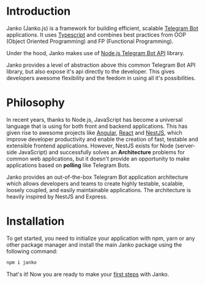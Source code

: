 # Introduction
Janko (Janko.js) is a framework for building efficient, scalable [Telegram Bot](https://core.telegram.org/bots/api) applications. It uses [Typescript](http://www.typescriptlang.org/) and combines best practices from OOP (Object Oriented Programming) and FP (Functional Programming).

Under the hood, Janko makes use of [Node.js Telegram Bot API](https://github.com/yagop/node-telegram-bot-api) library.

Janko provides a level of abstraction above this common Telegram Bot API library, but also expose it's api directly to the developer. This gives developers awesome flexibility and the feedom in using all it's possibilities.

# Philosophy
In recent years, thanks to Node.js, JavaScript has become a universal language that is using for both front and backend applications. This has given rise to awesome projects like [Angular](https://angular.io/), [React](https://github.com/facebook/react) and [NestJS](https://docs.nestjs.com/), which improve developer productivity and enable the creation of fast, testable and extensible frontend applications. However, NestJS exists for Node (server-side JavaScript) and successfully solves an **Architecture** problems for common web applications, but it doesn't provide an opportunity to make applications based on **polling** like Telegram Bots.

Janko provides an out-of-the-box Telegram Bot application architecture which allows developers and teams to create highly testable, scalable, loosely coupled, and easily maintainable applications. The architecture is heavily inspired by NestJS and Express.

# Installation
To get started, you need to initialize your application with npm, yarn or any other package manager and install the main Janko package using the following command:

```bash
npm i janko
```

That's it! Now you are ready to make your [first steps](overview/FIRST_STEPS.md) with Janko.
